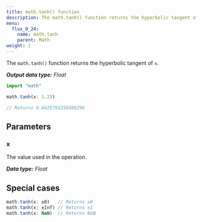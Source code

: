 ```yaml
---
title: math.tanh() function
description: The math.tanh() function returns the hyperbolic tangent of `x`.
menu:
  flux_0_24:
    name: math.tanh
    parent: Math
weight: 1
---
```


The `math.tanh()` function returns the hyperbolic tangent of `x`.

_**Output data type:** Float_

```js
import "math"

math.tanh(x: 1.23)

// Returns 0.8425793256589296
```

## Parameters

### x
The value used in the operation.

_**Data type:** Float_

## Special cases
```js
math.tanh(x: ±0)   // Returns ±0
math.tanh(x: ±Inf) // Returns ±1
math.tanh(x: NaN)  // Returns NaN
```
